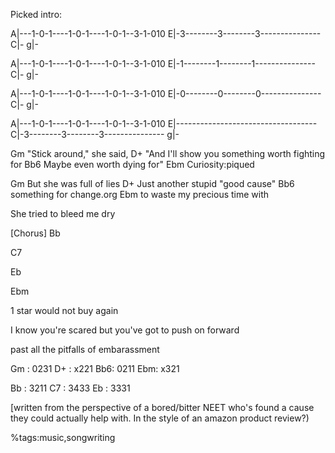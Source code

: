 Picked intro:

A|---1-0-1----1-0-1----1-0-1--3-1-010
E|-3--------3--------3---------------
C|-
g|-


A|---1-0-1----1-0-1----1-0-1--3-1-010
E|-1--------1--------1---------------
C|-
g|-

A|---1-0-1----1-0-1----1-0-1--3-1-010
E|-0--------0--------0---------------
C|-
g|-

A|---1-0-1----1-0-1----1-0-1--3-1-010
E|-----------------------------------
C|-3--------3--------3---------------
g|-

Gm
"Stick around," she said,
									D+
"And I'll show you something worth fighting for
				 Bb6
Maybe even worth dying for"
Ebm
Curiosity:piqued

Gm
But she was full of lies
					 D+
Just another stupid "good cause"
				Bb6
something for change.org
	Ebm
to waste my precious time with


She tried to bleed me dry



[Chorus]
Bb

C7

Eb

Ebm




1 star would not buy again


I know you're scared but you've got to push on forward

past all the pitfalls of embarassment

Gm :	0231
D+ :	x221
Bb6:	0211
Ebm:	x321

Bb :	3211
C7 :	3433
Eb :	3331


[written from the perspective of a bored/bitter NEET who's found a cause they could actually help with. In the style of an amazon product review?)

%tags:music,songwriting
